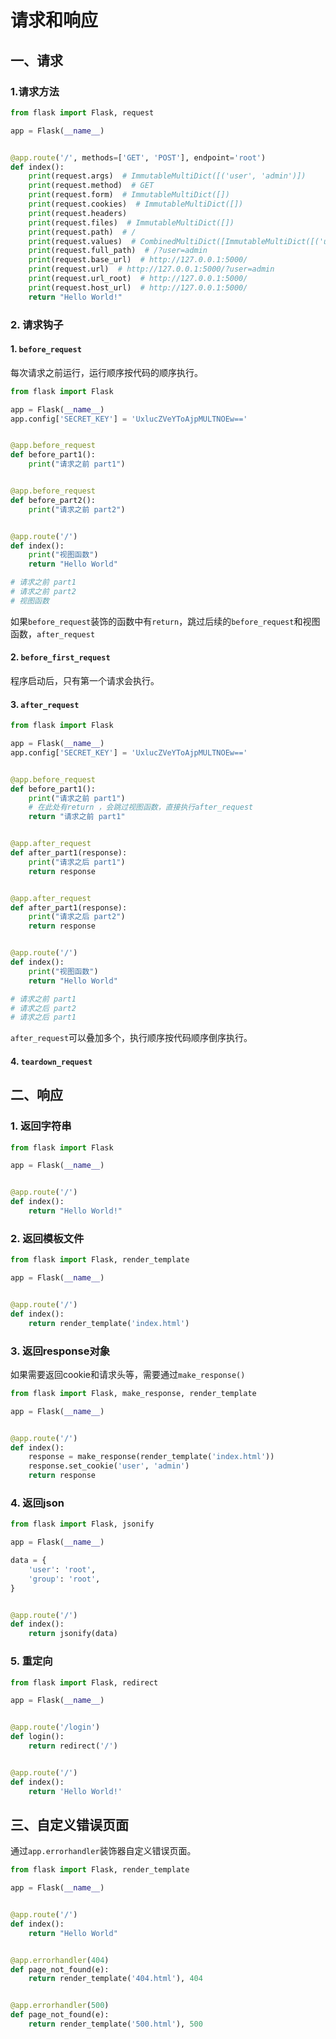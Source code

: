 # 请求和响应

## 一、请求

### 1.请求方法

```python
from flask import Flask, request

app = Flask(__name__)


@app.route('/', methods=['GET', 'POST'], endpoint='root')
def index():
    print(request.args)  # ImmutableMultiDict([('user', 'admin')])
    print(request.method)  # GET
    print(request.form)  # ImmutableMultiDict([])
    print(request.cookies)  # ImmutableMultiDict([])
    print(request.headers)
    print(request.files)  # ImmutableMultiDict([])
    print(request.path)  # /
    print(request.values)  # CombinedMultiDict([ImmutableMultiDict([('user', 'admin')]), ImmutableMultiDict([])])
    print(request.full_path)  # /?user=admin
    print(request.base_url)  # http://127.0.0.1:5000/
    print(request.url)  # http://127.0.0.1:5000/?user=admin
    print(request.url_root)  # http://127.0.0.1:5000/
    print(request.host_url)  # http://127.0.0.1:5000/
    return "Hello World!"
```

### 2. 请求钩子

#### 1. `before_request`

每次请求之前运行，运行顺序按代码的顺序执行。

```python
from flask import Flask

app = Flask(__name__)
app.config['SECRET_KEY'] = 'UxlucZVeYToAjpMULTNOEw=='


@app.before_request
def before_part1():
    print("请求之前 part1")


@app.before_request
def before_part2():
    print("请求之前 part2")


@app.route('/')
def index():
    print("视图函数")
    return "Hello World"

# 请求之前 part1
# 请求之前 part2
# 视图函数
```

如果`before_request`装饰的函数中有`return`，跳过后续的`before_request`和视图函数，`after_request`

#### 2. `before_first_request`

程序启动后，只有第一个请求会执行。

#### 3. `after_request`

```python
from flask import Flask

app = Flask(__name__)
app.config['SECRET_KEY'] = 'UxlucZVeYToAjpMULTNOEw=='


@app.before_request
def before_part1():
    print("请求之前 part1")
    # 在此处有return ，会跳过视图函数，直接执行after_request
    return "请求之前 part1"


@app.after_request
def after_part1(response):
    print("请求之后 part1")
    return response


@app.after_request
def after_part1(response):
    print("请求之后 part2")
    return response


@app.route('/')
def index():
    print("视图函数")
    return "Hello World"

# 请求之前 part1
# 请求之后 part2
# 请求之后 part1
```

`after_request`可以叠加多个，执行顺序按代码顺序倒序执行。

#### 4. `teardown_request`

## 二、响应

### 1. 返回字符串

```python
from flask import Flask

app = Flask(__name__)


@app.route('/')
def index():
    return "Hello World!"
```

### 2. 返回模板文件

```python
from flask import Flask, render_template

app = Flask(__name__)


@app.route('/')
def index():
    return render_template('index.html')
```

### 3. 返回response对象

如果需要返回cookie和请求头等，需要通过`make_response()`

```python
from flask import Flask, make_response, render_template

app = Flask(__name__)


@app.route('/')
def index():
    response = make_response(render_template('index.html'))
    response.set_cookie('user', 'admin')
    return response
```

### 4. 返回json

```python
from flask import Flask, jsonify

app = Flask(__name__)

data = {
    'user': 'root',
    'group': 'root',
}


@app.route('/')
def index():
    return jsonify(data)
```

### 5. 重定向

```python
from flask import Flask, redirect

app = Flask(__name__)


@app.route('/login')
def login():
    return redirect('/')


@app.route('/')
def index():
    return 'Hello World!'
```

## 三、自定义错误页面

通过`app.errorhandler`装饰器自定义错误页面。

```python
from flask import Flask, render_template

app = Flask(__name__)


@app.route('/')
def index():
    return "Hello World"


@app.errorhandler(404)
def page_not_found(e):
    return render_template('404.html'), 404


@app.errorhandler(500)
def page_not_found(e):
    return render_template('500.html'), 500

```

